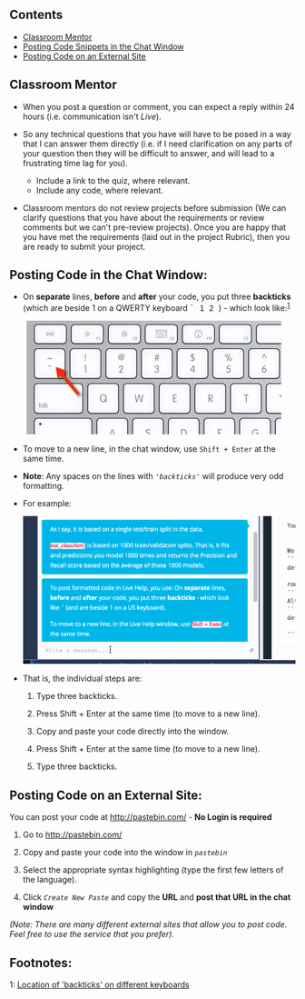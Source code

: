 [images]: # (Image References)
[image_0]: images/backtick-key.jpg "Data Types"
[image_1]: images/backticks.gif
[image_2]: menuClick.jpg
[image_3]: responsive.gif
[image_4]: synchronousQuery.jpg


## Contents
- [Classroom Mentor](#MENTOR)
- [Posting Code Snippets in the Chat Window](#SNIPPETS)
- [Posting Code on an External Site](#CODE)

<a id='MENTOR'></a>
## Classroom Mentor

- When you post a question or comment, you can expect a reply within 24 hours (i.e. communication isn't *Live*).

- So any technical questions that you have will have to be posed in a way that I can answer them directly (i.e. if I need clarification on any parts of your question then they will be difficult to answer, and will lead to a frustrating time lag for you).

  - Include a link to the quiz, where relevant.
  - Include any code, where relevant.

- Classroom mentors do not review projects before submission (We can clarify questions that you have about the requirements or review comments but we can't pre-review projects). Once you are happy that you have met the requirements (laid out in the project Rubric), then you are ready to submit your project.

<a id='SNIPPETS'></a>
## Posting Code in the Chat Window:

- On **separate** lines, **before** and **after** your code, you put three **backticks**  (which are beside 1 on a QWERTY keyboard  <kbd>  ` </kbd> <kbd>  1 </kbd> </kbd> <kbd>  2 </kbd>  ) - which look like:<sup>[1](#myfootnote1)</sup>

    ![alt text][image_0]
    
- To move to a new line, in the chat window, use `Shift + Enter` at the same time.

- **Note**: Any spaces on the lines with _`'backticks'`_ will produce very odd formatting.

- For example:

    ![alt text][image_1]

- That is, the individual steps are:

  1. Type three backticks.

  2. Press Shift + Enter at the same time (to move to a new line).

  3. Copy and paste your code directly into the window.

  4. Press Shift + Enter at the same time (to move to a new line).

  5. Type three backticks.


<a id='CODE'></a>
## Posting Code on an External Site:

You can post your code at http://pastebin.com/ - **No Login is required**

1. Go to http://pastebin.com/

2. Copy and paste your code into the window in *`pastebin`*

3. Select the appropriate syntax highlighting (type the first few letters of the language).

4. Click *`Create New Paste`* and copy the **URL** and **post that URL in the chat window**

*(Note: There are many different external sites that allow you to post code. Feel free to use the service that you prefer).*

## Footnotes:

<a name="myfootnote1">1</a>: <a href="http://superuser.com/questions/254076/how-do-i-type-the-tick-and-backtick-characters-on-windows">Location of 'backticks' on different keyboards</a>
